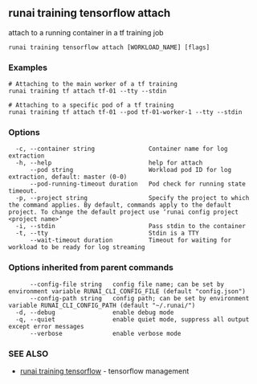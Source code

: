 ## runai training tensorflow attach

attach to a running container in a tf training job

```
runai training tensorflow attach [WORKLOAD_NAME] [flags]
```

### Examples

```
# Attaching to the main worker of a tf training
runai training tf attach tf-01 --tty --stdin

# Attaching to a specific pod of a tf training
runai training tf attach tf-01 --pod tf-01-worker-1 --tty --stdin
```

### Options

```
  -c, --container string               Container name for log extraction
  -h, --help                           help for attach
      --pod string                     Workload pod ID for log extraction, default: master (0-0)
      --pod-running-timeout duration   Pod check for running state timeout.
  -p, --project string                 Specify the project to which the command applies. By default, commands apply to the default project. To change the default project use ‘runai config project <project name>’
  -i, --stdin                          Pass stdin to the container
  -t, --tty                            Stdin is a TTY
      --wait-timeout duration          Timeout for waiting for workload to be ready for log streaming
```

### Options inherited from parent commands

```
      --config-file string   config file name; can be set by environment variable RUNAI_CLI_CONFIG_FILE (default "config.json")
      --config-path string   config path; can be set by environment variable RUNAI_CLI_CONFIG_PATH (default "~/.runai/")
  -d, --debug                enable debug mode
  -q, --quiet                enable quiet mode, suppress all output except error messages
      --verbose              enable verbose mode
```

### SEE ALSO

* [runai training tensorflow](runai_training_tensorflow.md)	 - tensorflow management

